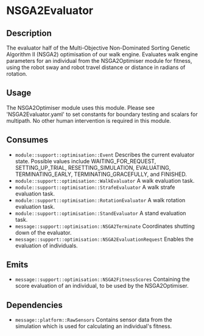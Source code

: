 NSGA2Evaluator
==============

## Description

The evaluator half of the Multi-Objective Non-Dominated Sorting Genetic Algorithm II (NSGA2) optimisation of our walk engine. Evaluates walk engine parameters for an individual from the NSGA2Optimiser module for fitness, using the robot sway and robot travel distance or distance in radians of rotation.

## Usage

The NSGA2Optimiser module uses this module. Please see 'NSGA2Evaluator.yaml' to set constants for boundary testing and scalars for multipath. No other human intervention is required in this module.

## Consumes
- `module::support::optimisation::Event` Describes the current evaluator state. Possible values include WAITING_FOR_REQUEST, SETTING_UP_TRIAL, RESETTING_SIMULATION, EVALUATING, TERMINATING_EARLY, TERMINATING_GRACEFULLY, and FINISHED.
- `module::support::optimisation::WalkEvaluator` A walk evaluation task.
- `module::support::optimisation::StrafeEvaluator` A walk strafe evaluation task.
- `module::support::optimisation::RotationEvaluator` A walk rotation evaluation task.
- `module::support::optimisation::StandEvaluator` A stand evaluation task.
- `message::support::optimisation::NSGA2Terminate` Coordinates shutting down of the evaluator.
- `message::support::optimisation::NSGA2EvaluationRequest` Enables the evaluation of individuals.

## Emits
- `message::support::optimisation::NSGA2FitnessScores` Containing the score evaluation of an individual, to be used by the NSGA2Optimiser.

## Dependencies
- `message::platform::RawSensors` Contains sensor data from the simulation which is used for calculating an individual's fitness.
